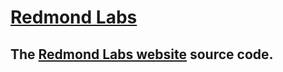 # [Redmond Labs](https://redmondlabs.com/)

## The [Redmond Labs website](https://redmondlabs.com/) source code.

